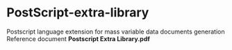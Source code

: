 # PostScript-extra-library
Postscript language extension for mass variable data documents generation  
Reference document **Postscript Extra Library.pdf**
